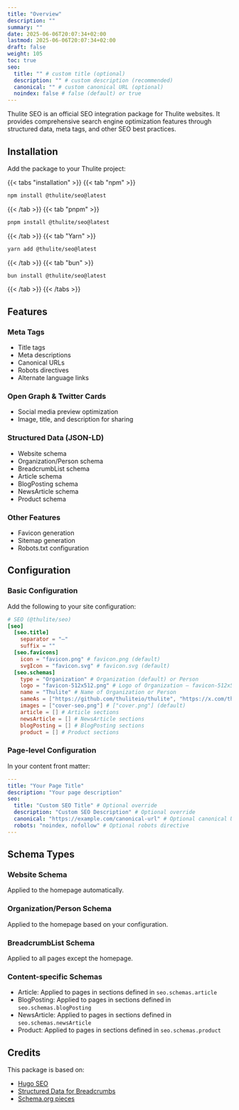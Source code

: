 ```yaml
---
title: "Overview"
description: ""
summary: ""
date: 2025-06-06T20:07:34+02:00
lastmod: 2025-06-06T20:07:34+02:00
draft: false
weight: 105
toc: true
seo:
  title: "" # custom title (optional)
  description: "" # custom description (recommended)
  canonical: "" # custom canonical URL (optional)
  noindex: false # false (default) or true
---
```


Thulite SEO is an official SEO integration package for Thulite websites. It provides comprehensive search engine optimization features through structured data, meta tags, and other SEO best practices.

## Installation

Add the package to your Thulite project:


{{< tabs "installation" >}}
{{< tab "npm" >}}

```bash
npm install @thulite/seo@latest
```

{{< /tab >}}
{{< tab "pnpm" >}}

```bash
pnpm install @thulite/seo@latest
```

{{< /tab >}}
{{< tab "Yarn" >}}

```bash
yarn add @thulite/seo@latest
```

{{< /tab >}}
{{< tab "bun" >}}

```bash
bun install @thulite/seo@latest
```

{{< /tab >}}
{{< /tabs >}}

## Features

### Meta Tags
- Title tags
- Meta descriptions
- Canonical URLs
- Robots directives
- Alternate language links

### Open Graph & Twitter Cards

- Social media preview optimization
- Image, title, and description for sharing

### Structured Data (JSON-LD)

- Website schema
- Organization/Person schema
- BreadcrumbList schema
- Article schema
- BlogPosting schema
- NewsArticle schema
- Product schema

### Other Features

- Favicon generation
- Sitemap generation
- Robots.txt configuration

## Configuration

### Basic Configuration

Add the following to your site configuration:

```toml {title="config/_default/params.toml"}
# SEO (@thulite/seo)
[seo]
  [seo.title]
    separator = "—"
    suffix = ""
  [seo.favicons]
    icon = "favicon.png" # favicon.png (default)
    svgIcon = "favicon.svg" # favicon.svg (default)
  [seo.schemas]
    type = "Organization" # Organization (default) or Person
    logo = "favicon-512x512.png" # Logo of Organization — favicon-512x512.png (default)
    name = "Thulite" # Name of Organization or Person
    sameAs = ["https://github.com/thuliteio/thulite", "https://x.com/thuliteio", "https://fosstodon.org/@thulite"] # E.g. ["https://github.com/thuliteio/thulite", "https://fosstodon.org/@thulite"]
    images = ["cover-seo.png"] # ["cover.png"] (default)
    article = [] # Article sections
    newsArticle = [] # NewsArticle sections
    blogPosting = [] # BlogPosting sections
    product = [] # Product sections
```

### Page-level Configuration

In your content front matter:

```yaml
---
title: "Your Page Title"
description: "Your page description"
seo:
  title: "Custom SEO Title" # Optional override
  description: "Custom SEO Description" # Optional override
  canonical: "https://example.com/canonical-url" # Optional canonical URL
  robots: "noindex, nofollow" # Optional robots directive
---
```

## Schema Types

### Website Schema

Applied to the homepage automatically.

### Organization/Person Schema

Applied to the homepage based on your configuration.

### BreadcrumbList Schema

Applied to all pages except the homepage.

### Content-specific Schemas

- Article: Applied to pages in sections defined in `seo.schemas.article`
- BlogPosting: Applied to pages in sections defined in `seo.schemas.blogPosting`
- NewsArticle: Applied to pages in sections defined in `seo.schemas.newsArticle`
- Product: Applied to pages in sections defined in `seo.schemas.product`

## Credits

This package is based on:

- [Hugo SEO](https://gitlab.com/hugo-modules/hugo-seo)
- [Structured Data for Breadcrumbs](https://bullaki.com/projects/web-design/seo-with-hugo-5-breadcrumbs/)
- [Schema.org pieces](https://developer.yoast.com/features/schema/pieces/)

